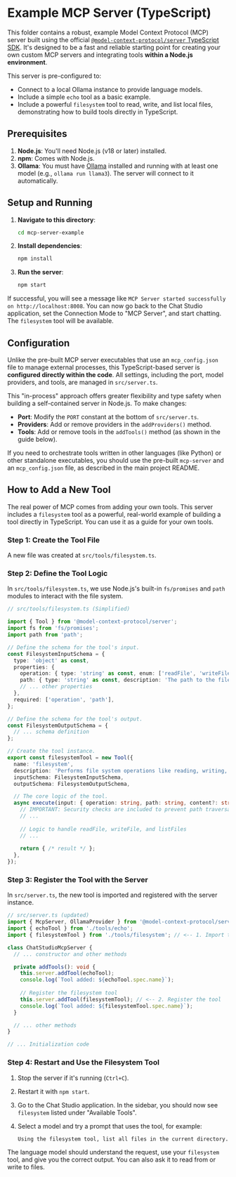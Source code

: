 # Example MCP Server (TypeScript)

This folder contains a robust, example Model Context Protocol (MCP) server built using the official [`@model-context-protocol/server` TypeScript SDK](https://github.com/model-context-protocol/typescript-sdk). It's designed to be a fast and reliable starting point for creating your own custom MCP servers and integrating tools **within a Node.js environment**.

This server is pre-configured to:
- Connect to a local Ollama instance to provide language models.
- Include a simple `echo` tool as a basic example.
- Include a powerful `filesystem` tool to read, write, and list local files, demonstrating how to build tools directly in TypeScript.

## Prerequisites

1.  **Node.js**: You'll need Node.js (v18 or later) installed.
2.  **npm**: Comes with Node.js.
3.  **Ollama**: You must have [Ollama](https://ollama.com/) installed and running with at least one model (e.g., `ollama run llama3`). The server will connect to it automatically.

## Setup and Running

1.  **Navigate to this directory**:
    ```bash
    cd mcp-server-example
    ```

2.  **Install dependencies**:
    ```bash
    npm install
    ```

3.  **Run the server**:
    ```bash
    npm start
    ```

If successful, you will see a message like `MCP Server started successfully on http://localhost:8008`. You can now go back to the Chat Studio application, set the Connection Mode to "MCP Server", and start chatting. The `filesystem` tool will be available.

## Configuration

Unlike the pre-built MCP server executables that use an `mcp_config.json` file to manage external processes, this TypeScript-based server is **configured directly within the code**. All settings, including the port, model providers, and tools, are managed in `src/server.ts`.

This "in-process" approach offers greater flexibility and type safety when building a self-contained server in Node.js. To make changes:
-   **Port**: Modify the `PORT` constant at the bottom of `src/server.ts`.
-   **Providers**: Add or remove providers in the `addProviders()` method.
-   **Tools**: Add or remove tools in the `addTools()` method (as shown in the guide below).

If you need to orchestrate tools written in other languages (like Python) or other standalone executables, you should use the pre-built `mcp-server` and an `mcp_config.json` file, as described in the main project README.

## How to Add a New Tool

The real power of MCP comes from adding your own tools. This server includes a `filesystem` tool as a powerful, real-world example of building a tool directly in TypeScript. You can use it as a guide for your own tools.

### Step 1: Create the Tool File

A new file was created at `src/tools/filesystem.ts`.

### Step 2: Define the Tool Logic

In `src/tools/filesystem.ts`, we use Node.js's built-in `fs/promises` and `path` modules to interact with the file system.

```typescript
// src/tools/filesystem.ts (Simplified)

import { Tool } from '@model-context-protocol/server';
import fs from 'fs/promises';
import path from 'path';

// Define the schema for the tool's input.
const FilesystemInputSchema = {
  type: 'object' as const,
  properties: {
    operation: { type: 'string' as const, enum: ['readFile', 'writeFile', 'listFiles'] },
    path: { type: 'string' as const, description: 'The path to the file or directory.' },
    // ... other properties
  },
  required: ['operation', 'path'],
};

// Define the schema for the tool's output.
const FilesystemOutputSchema = {
  // ... schema definition
};

// Create the tool instance.
export const filesystemTool = new Tool({
  name: 'filesystem',
  description: 'Performs file system operations like reading, writing, and listing files.',
  inputSchema: FilesystemInputSchema,
  outputSchema: FilesystemOutputSchema,

  // The core logic of the tool.
  async execute(input: { operation: string, path: string, content?: string }) {
    // IMPORTANT: Security checks are included to prevent path traversal attacks.
    // ...
    
    // Logic to handle readFile, writeFile, and listFiles
    // ...
    
    return { /* result */ };
  },
});
```

### Step 3: Register the Tool with the Server

In `src/server.ts`, the new tool is imported and registered with the server instance.

```typescript
// src/server.ts (updated)
import { McpServer, OllamaProvider } from '@model-context-protocol/server';
import { echoTool } from './tools/echo';
import { filesystemTool } from './tools/filesystem'; // <-- 1. Import the new tool

class ChatStudioMcpServer {
  // ... constructor and other methods

  private addTools(): void {
    this.server.addTool(echoTool);
    console.log(`Tool added: ${echoTool.spec.name}`);
    
    // Register the filesystem tool
    this.server.addTool(filesystemTool); // <-- 2. Register the tool
    console.log(`Tool added: ${filesystemTool.spec.name}`);
  }

  // ... other methods
}

// ... Initialization code
```

### Step 4: Restart and Use the Filesystem Tool

1.  Stop the server if it's running (`Ctrl+C`).
2.  Restart it with `npm start`.
3.  Go to the Chat Studio application. In the sidebar, you should now see `filesystem` listed under "Available Tools".
4.  Select a model and try a prompt that uses the tool, for example:

    `Using the filesystem tool, list all files in the current directory.`

The language model should understand the request, use your `filesystem` tool, and give you the correct output. You can also ask it to read from or write to files.
